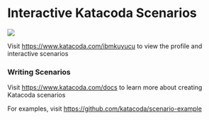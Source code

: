 # Interactive Katacoda Scenarios

[![](http://shields.katacoda.com/katacoda/ibmkuyucu/count.svg)](https://www.katacoda.com/ibmkuyucu "Get your profile on Katacoda.com")

Visit https://www.katacoda.com/ibmkuyucu to view the profile and interactive scenarios

### Writing Scenarios
Visit https://www.katacoda.com/docs to learn more about creating Katacoda scenarios

For examples, visit https://github.com/katacoda/scenario-example

